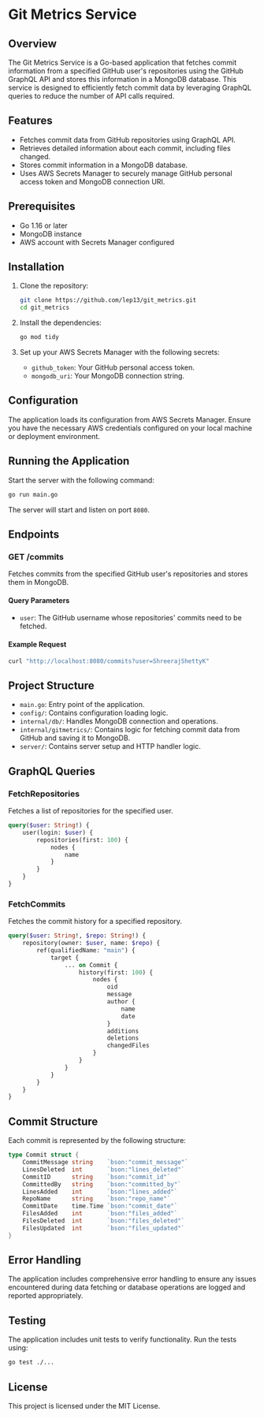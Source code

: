 
# Git Metrics Service

## Overview

The Git Metrics Service is a Go-based application that fetches commit information from a specified GitHub user's repositories using the GitHub GraphQL API and stores this information in a MongoDB database. This service is designed to efficiently fetch commit data by leveraging GraphQL queries to reduce the number of API calls required.

## Features

- Fetches commit data from GitHub repositories using GraphQL API.
- Retrieves detailed information about each commit, including files changed.
- Stores commit information in a MongoDB database.
- Uses AWS Secrets Manager to securely manage GitHub personal access token and MongoDB connection URI.

## Prerequisites

- Go 1.16 or later
- MongoDB instance
- AWS account with Secrets Manager configured

## Installation

1. Clone the repository:

   ```sh
   git clone https://github.com/lep13/git_metrics.git
   cd git_metrics
   ```

2. Install the dependencies:

   ```sh
   go mod tidy
   ```

3. Set up your AWS Secrets Manager with the following secrets:
   - `github_token`: Your GitHub personal access token.
   - `mongodb_uri`: Your MongoDB connection string.

## Configuration

The application loads its configuration from AWS Secrets Manager. Ensure you have the necessary AWS credentials configured on your local machine or deployment environment.

## Running the Application

Start the server with the following command:

```sh
go run main.go
```

The server will start and listen on port `8080`.

## Endpoints

### GET /commits

Fetches commits from the specified GitHub user's repositories and stores them in MongoDB.

#### Query Parameters

- `user`: The GitHub username whose repositories' commits need to be fetched.

#### Example Request

```sh
curl "http://localhost:8080/commits?user=ShreerajShettyK"
```

## Project Structure

- `main.go`: Entry point of the application.
- `config/`: Contains configuration loading logic.
- `internal/db/`: Handles MongoDB connection and operations.
- `internal/gitmetrics/`: Contains logic for fetching commit data from GitHub and saving it to MongoDB.
- `server/`: Contains server setup and HTTP handler logic.

## GraphQL Queries

### FetchRepositories

Fetches a list of repositories for the specified user.

```graphql
query($user: String!) {
    user(login: $user) {
        repositories(first: 100) {
            nodes {
                name
            }
        }
    }
}
```

### FetchCommits

Fetches the commit history for a specified repository.

```graphql
query($user: String!, $repo: String!) {
    repository(owner: $user, name: $repo) {
        ref(qualifiedName: "main") {
            target {
                ... on Commit {
                    history(first: 100) {
                        nodes {
                            oid
                            message
                            author {
                                name
                                date
                            }
                            additions
                            deletions
                            changedFiles
                        }
                    }
                }
            }
        }
    }
}
```

## Commit Structure

Each commit is represented by the following structure:

```go
type Commit struct {
    CommitMessage string    `bson:"commit_message"`
    LinesDeleted  int       `bson:"lines_deleted"`
    CommitID      string    `bson:"commit_id"`
    CommittedBy   string    `bson:"committed_by"`
    LinesAdded    int       `bson:"lines_added"`
    RepoName      string    `bson:"repo_name"`
    CommitDate    time.Time `bson:"commit_date"`
    FilesAdded    int       `bson:"files_added"`
    FilesDeleted  int       `bson:"files_deleted"`
    FilesUpdated  int       `bson:"files_updated"`
}
```

## Error Handling

The application includes comprehensive error handling to ensure any issues encountered during data fetching or database operations are logged and reported appropriately.

## Testing

The application includes unit tests to verify functionality. Run the tests using:

```sh
go test ./...
```

## License

This project is licensed under the MIT License.
